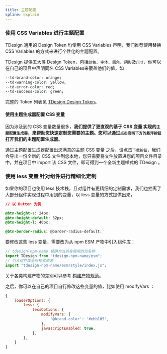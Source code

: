 ```yaml
---
title: 主题配置
spline: explain
---
```


### 使用 CSS Variables 进行主题配置

TDesign 通用的 Design Token 均使用 CSS Variables 声明，我们推荐使用替换 CSS Variables 的方式来进行个性化的主题配置。

TDesign 提供五大类 Design Token，包括`颜色`、`字体`、`圆角`、`阴影`及`尺寸`，你可以在自己的项目中声明同名 CSS Variables来覆盖他们的值，如：

```CSS
--td-brand-color: orange;
--td-warning-color: yellow;
--td-error-color: red;
--td-success-color: green;
```

完整的 Token 列表见 [TDesign Design Token](https://github.com/Tencent/tdesign-common/blob/develop/style/web/theme)。

#### 使用主题生成器配置 CSS 变量

因为涉及到的 CSS 变量数量很多，**我们提供了更直观的基于 CSS 变量 实现的`主题配置生成器`，来帮助您快速定制您需要的主题。您可以通过`点击官网下方的悬浮按钮`打开我们的主题配置生成器**。

通过主题配置生成器配置出您满意的主题 CSS 变量 之后，请点击`下载按钮`，我们会导出一份全新的 CSS 文件到您本地，您只需要将文件放置进您的项目文件目录中，并在项目中 import 该 CSS 文件，即可得到一个全新主题样式的 TDesign 。

### 使用 less 变量 针对组件进行精细化定制

如果你的项目也使用 less 技术栈，且对组件有更精细的定制需求，我们也抽离了大部分组件实现过程中用到的变量，以 less 变量的方式提供出来，

```CSS
// 以 Button 为例

@btn-height-s: 24px;
@btn-height-default: 32px;
@btn-height-l: 40px;

@btn-border-radius: @border-radius-default;

```

要修改这些 less 变量，需要改为从 npm ESM 产物中引入组件库：

```js
// tdesign-npm-name 替换为当前在使用的包名称
import TDesign from "tdesign-npm-name/esm";
// 引入组件库全局样式资源
import "tdesign-npm-name/esm/style/index.js";
```

关于各类构建产物的差别可以参考 [构建产物规范](https://github.com/Tencent/tdesign-common/blob/develop/develop-install.md)。

之后，你可以在自己的项目自行修改这些变量的值，比如使用 modifyVars ：

```js
{
    loaderOptions: {
        less: {
            lessOptions: {
                modifyVars: {
                    '@brand-color': '#ebb105',
                },
                javascriptEnabled: true,
            },
        },
    }
}
```
